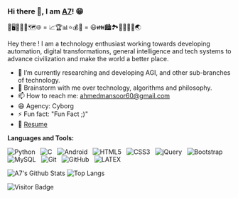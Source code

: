 ### Hi there 👋, I am [A7](https://blackvitriol.github.io/)! 😁

🤖🖥📡📱📶🗺🌐 = 📈🏆📊⭐💰💯 = 😃👪🏙🏞🧬🌿🙌✨🌏

Hey there ! I am a technology enthusiast working towards developing automation, digital transformations,
general intelligence and tech systems to advance civilization and make the world a better place.

- 🔭 I’m currently researching and developing AGI, and other sub-branches of technology.
- 💬 Brainstorm with me over technology, algorithms and philosophy. 
- 📫 How to reach me: ahmedmansoor60@gmail.com
- 😄 Agency: Cyborg 
- ⚡ Fun fact: "Fun Fact ;)"
- 📝 [Resume](https://blackvitriol.github.io/media/a7_resume.pdf)

**Languages and Tools:** 

![Python](https://img.shields.io/badge/-Python-black?logo=Python&style=social)&nbsp;&nbsp;
![C](https://img.shields.io/badge/-C-black?logo=c&style=social)&nbsp;&nbsp;
![Android](https://img.shields.io/badge/-Android-black?logo=android&style=social)&nbsp;&nbsp;
![HTML5](https://img.shields.io/badge/-HTML5-black?logo=html5&style=social)&nbsp;&nbsp;
![CSS3](https://img.shields.io/badge/-CSS3-black?logo=css3&style=social)&nbsp;&nbsp;
![jQuery](https://img.shields.io/badge/-jQuery-black?logo=jquery&style=social)&nbsp;&nbsp;
![Bootstrap](https://img.shields.io/badge/-Bootstrap-black?logo=bootstrap&style=social)&nbsp;&nbsp;
![MySQL](https://img.shields.io/badge/-MySQL-black?logo=mysql&style=social)&nbsp;&nbsp;
![Git](https://img.shields.io/badge/-Git-black?logo=git&style=social)&nbsp;&nbsp;
![GitHub](https://img.shields.io/badge/-GitHub-black?logo=github&style=social)&nbsp;&nbsp;
![LATEX](https://img.shields.io/badge/-LATEX-black?logo=latex&style=social)&nbsp;&nbsp;

![A7's Github Stats](https://github-readme-stats.vercel.app/api?username=blackvitriol&count_private=true&show_icons=true&include_all_commits=true)
![Top Langs](https://github-readme-stats.vercel.app/api/top-langs/?username=blackvitriol&hide=TeX&layout=compact)

![Visitor Badge](https://visitor-badge.laobi.icu/badge?page_id=blackvitriol.blackvitriol)
